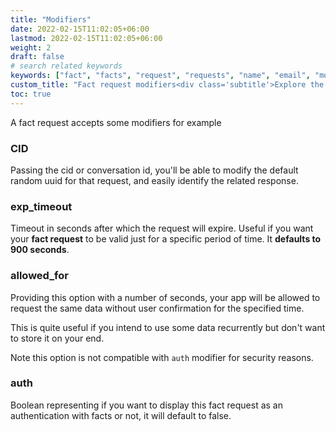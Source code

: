 ```yaml
---
title: "Modifiers"
date: 2022-02-15T11:02:05+06:00
lastmod: 2022-02-15T11:02:05+06:00
weight: 2
draft: false
# search related keywords
keywords: ["fact", "facts", "request", "requests", "name", "email", "modifiers", "options"]
custom_title: "Fact request modifiers<div class='subtitle'>Explore the different options a fact request sdk offers</div>"
toc: true
---
```


A fact request accepts some modifiers for example

### CID

Passing the cid or conversation id, you'll be able to modify the default random uuid for that request, and easily identify the related response.


### exp_timeout

Timeout in seconds after which the request will expire. Useful if you want your **fact request** to be valid just for a specific period of time. It **defaults to 900 seconds**.

### allowed_for

Providing this option with a number of seconds, your app will be allowed to request the same data without user confirmation for the specified time. 

This is quite useful if you intend to use some data recurrently but don't want to store it on your end.

Note this option is not compatible with `auth` modifier for security reasons.

### auth

Boolean representing if you want to display this fact request as an authentication with facts or not, it will default to false.
